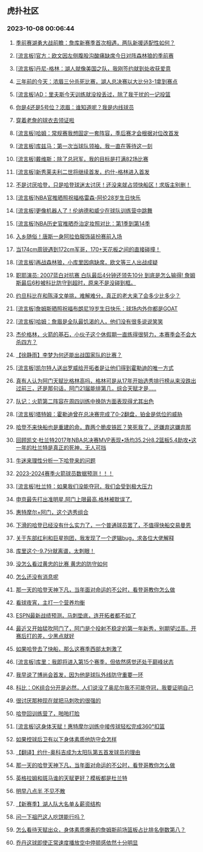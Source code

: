 ## 虎扑社区 
### 2023-10-08 00:06:44

1. [季前赛湖勇大战前瞻：詹库新赛季首次相遇，两队新援适配性如何？](https://bbs.hupu.com/62373491.html)

2. [[流言板]官方：欧文因左侧腹股沟酸痛缺席今日对阵森林狼的季前赛](https://bbs.hupu.com/62376203.html)

3. [[流言板]丹尼-格林：湖人就像美国之队，我刚签约就到处收获爱意](https://bbs.hupu.com/62373866.html)

4. [三年前的今天：浓眉三分杀死比赛，湖人总决赛以大比分3-1拿到赛点](https://bbs.hupu.com/62370547.html)

5. [[流言板]AD：里夫斯今天训练就没投丢过，除了我干扰的一记投篮](https://bbs.hupu.com/62373209.html)

6. [你是4还是5号位？浓眉：谁知道呢？我是内线球员](https://bbs.hupu.com/62371831.html)

7. [穿着老詹的球衣去领证啦](https://bbs.hupu.com/62372594.html)

8. [[流言板]哈姆：常规赛我想固定一套阵容，季后赛才会根据对位改首发](https://bbs.hupu.com/62370723.html)

9. [[流言板]库兹马：第一次当球队领袖，我一直在等待这一刻](https://bbs.hupu.com/62370634.html)

10. [[流言板]戴维斯：除了总冠军，我的目标是打满82场比赛](https://bbs.hupu.com/62369354.html)

11. [[流言板]新秀莱夫利二世将继续首发，约什-格林进入首发](https://bbs.hupu.com/62374052.html)

12. [不是讨厌哈登，只是哈登球迷太讨厌！还没来就占领快船区！求版主别删！](https://bbs.hupu.com/62374521.html)

13. [[流言板]NBA官推晒照祝福格雷森-阿伦28岁生日快乐](https://bbs.hupu.com/62373587.html)

14. [[流言板]更像机器人了！伦纳德和威少在球队训练营中跳舞](https://bbs.hupu.com/62369291.html)

15. [[流言板]NBA历史官推晒乔治定妆照对比：第1季到第14季](https://bbs.hupu.com/62372816.html)

16. [入乡随俗！唐斯一身阿拉伯服饰装扮赛前入场](https://bbs.hupu.com/62376303.html)

17. [当174cm周锐遇到172cm军哥，170+天花板之间的直接碰撞！](https://bbs.hupu.com/62372539.html)

18. [[流言板]再战森林狼，小库里因病缺席，欧文等三人出战成疑](https://bbs.hupu.com/62373973.html)

19. [职耶演员: 2007蓝白对抗赛 白队最后4分钟还领先10分 到底是怎么输得!   詹姆斯最后6秒被科比防守到超时，原来不是没碰到框。](https://bbs.hupu.com/62374850.html)

20. [约旦科比在和陈泽文单挑，难解难分，真正的老大来了会多少比多少？](https://bbs.hupu.com/62374257.html)

21. [[流言板]詹姆斯晒照祝福布朗尼19岁生日快乐：球场内外你都是GOAT](https://bbs.hupu.com/62367585.html)

22. [[流言板]哈姆：詹眉是全队最饥渴的人，他们没有很多说说笑笑](https://bbs.hupu.com/62370448.html)

23. [杰伦格林，火箭的基石，小伙子这个休假期一直练得很努力，本赛季会不会大杀四方？](https://bbs.hupu.com/62372326.html)

24. [【徐静雨】李梦为何还能出战国家队的比赛？](https://bbs.hupu.com/62374137.html)

25. [[流言板]凯尔特人送出罗威给开拓者是让他们得到霍勒迪的唯一方式](https://bbs.hupu.com/62367918.html)

26. [真有人认为阿门天赋比格林高吗，格林可是从17年开始选秀排行榜从来没跌出过前三，还是那句话，阿门21届能排第几，综合天赋才是…..](https://bbs.hupu.com/62375496.html)

27. [队记：火箭第二阵容在周四训练中换防方面表现得尤其出色](https://bbs.hupu.com/62375991.html)

28. [[流言板]塔特姆：霍勒迪曾在总决赛完成了0-2翻盘，铂金是低位的威胁](https://bbs.hupu.com/62372181.html)

29. [哈登不来快船也是重建的命，靠两个脆皮铁匠？笑死我了，还嫌弃这嫌弃那](https://bbs.hupu.com/62375672.html)

30. [回顾凯文·杜兰特2017年NBA总决赛MVP表现•场均35.2分8.2篮板5.4助攻•这一年的杜兰特是真正的死神，无人可挡](https://bbs.hupu.com/62374492.html)

31. [牛迷来理性分析一下哈登来的问题](https://bbs.hupu.com/62375770.html)

32. [2023-2024赛季火箭球员数据预测！！！](https://bbs.hupu.com/62374114.html)

33. [[流言板]杜兰特：如果我们没能夺冠，我们会受到极大压力](https://bbs.hupu.com/62367068.html)

34. [申京最先打出准明星.阿门上限最高.格林被耽误了.](https://bbs.hupu.com/62369077.html)

35. [惠特摩尔+阿门，这个选秀组合](https://bbs.hupu.com/62374340.html)

36. [下滑的哈登已经没有什么实力了，一个普通球员罢了，不值得快船交易曼恩](https://bbs.hupu.com/62376469.html)

37. [关于东部红利和巨星抱团，我发现了一个逻辑bug，求各位大佬解释](https://bbs.hupu.com/62374640.html)

38. [库里这个-9.7分就离谱，太刺眼！](https://bbs.hupu.com/62374539.html)

39. [没怎么看过黄忠的比赛 黄忠的防守如何](https://bbs.hupu.com/62375721.html)

40. [怎么还没有消息呢](https://bbs.hupu.com/62375325.html)

41. [那一天的哈登天神下凡，当年面对命运的不公时，看登哥教你怎么做](https://bbs.hupu.com/62374533.html)

42. [看球夜宵，主打一个营养均衡](https://bbs.hupu.com/62375957.html)

43. [ESPN最新战绩预测，马刺垫底，连开拓者都不如了](https://bbs.hupu.com/62374022.html)

44. [最近又开始猛吹阿门了，阿门是个投射不稳定的第一年新秀，别期望过高，开赛后打的差，少黑点就好](https://bbs.hupu.com/62374782.html)

45. [如果哈登去了快船，那么这赛季西部太刺激了](https://bbs.hupu.com/62375032.html)

46. [[流言板]库里：我即将进入第15个赛季，但依然感觉还处于巅峰状态](https://bbs.hupu.com/62369215.html)

47. [我早说了博尚会首发，因为他是球队外线防守重要一环](https://bbs.hupu.com/62375806.html)

48. [科比：OK组合分开是必然，人们说没了奥尼尔我不可能夺冠，我要证明自己](https://bbs.hupu.com/62375412.html)

49. [很讨厌那种现在就把马刺吹的很强的](https://bbs.hupu.com/62375823.html)

50. [哈登回训练营了，啪啪打脸](https://bbs.hupu.com/62375065.html)

51. [[流言板]这身体天赋！惠特摩尔训练中接传球轻松完成360°扣篮](https://bbs.hupu.com/62368647.html)

52. [如果控球后卫有以下身体素质他防守会怎样](https://bbs.hupu.com/62376424.html)

53. [【翻译】约什-奥科吉成为太阳队第五首发球员的理由](https://bbs.hupu.com/62374339.html)

54. [那一天的哈登天神下凡，当年面对命运的不公时，看登哥教你怎么做](https://bbs.hupu.com/62374549.html)

55. [英格拉姆和斑马谁的天赋更好？模板都是杜兰特](https://bbs.hupu.com/62375619.html)

56. [明早八点半  不见不散](https://bbs.hupu.com/62375116.html)

57. [【新赛季】湖人队大名单＆薪资结构](https://bbs.hupu.com/62375252.html)

58. [问一下祖巴这人吃饼能行吗？](https://bbs.hupu.com/62374761.html)

59. [怎么看待天赋出众，身体素质爆表的詹姆斯前场篮板占比排名倒数第八？](https://bbs.hupu.com/62374517.html)

60. [乔丹这球即使正常速度播放空中停顿感依然十分明显](https://bbs.hupu.com/62375136.html)

